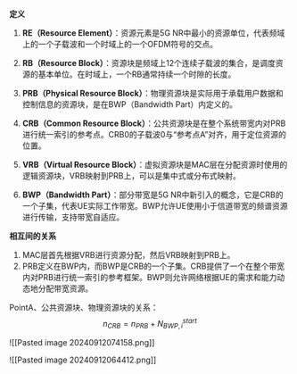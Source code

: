 **定义**
1. **RE（Resource Element）**：资源元素是5G NR中最小的资源单位，代表频域上的一个子载波和一个时域上的一个OFDM符号的交点。

2. **RB（Resource Block）**：资源块是频域上12个连续子载波的集合，是调度资源的基本单位。在时域上，一个RB通常持续一个时隙的长度。

3. **PRB（Physical Resource Block）**：物理资源块是实际用于承载用户数据和控制信息的资源块，是在BWP（Bandwidth Part）内定义的。

4. **CRB（Common Resource Block）**：公共资源块是在整个系统带宽内对PRB进行统一索引的参考点。CRB0的子载波0与“参考点A”对齐，用于定位资源的位置。

5. **VRB（Virtual Resource Block）**：虚拟资源块是MAC层在分配资源时使用的逻辑资源块，VRB映射到PRB上，可以是集中式或分布式映射。

6. **BWP（Bandwidth Part）**：部分带宽是5G NR中新引入的概念，它是CRB的一个子集，代表UE实际工作带宽。BWP允许UE使用小于信道带宽的频谱资源进行传输，支持带宽自适应。

**相互间的关系**

1. MAC层首先根据VRB进行资源分配，然后VRB映射到PRB上。
2. PRB定义在BWP内，而BWP是CRB的一个子集。CRB提供了一个在整个带宽内对PRB进行统一索引的参考框架。BWP则允许网络根据UE的需求和能力动态地分配带宽资源。


PointA、公共资源块、物理资源块的关系：
$$n_{CRB} = n_{PRB}+N_{BWP,i}^{start}$$


![[Pasted image 20240912074158.png]]





![[Pasted image 20240912064412.png]]